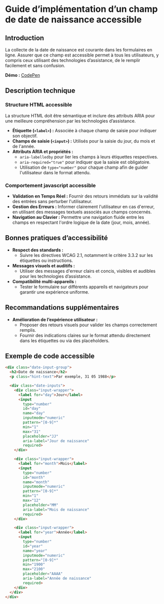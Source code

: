 # Guide d’implémentation d’un champ de date de naissance accessible

## Introduction

La collecte de la date de naissance est courante dans les formulaires en ligne. Assurer que ce champ est accessible permet à tous les utilisateurs, y compris ceux utilisant des technologies d’assistance, de le remplir facilement et sans confusion.

**Démo :** [CodePen](https://codepen.io/numera11y/pen/wBwmpPN)

## Description technique

### Structure HTML accessible

La structure HTML doit être sémantique et inclure des attributs ARIA pour une meilleure compréhension par les technologies d’assistance.

- **Étiquette (`<label>`) :** Associée à chaque champ de saisie pour indiquer son objectif.
- **Champs de saisie (`<input>`) :** Utilisés pour la saisie du jour, du mois et de l'année.
- **Attributs ARIA et propriétés :**
  - `aria-labelledby` pour lier les champs à leurs étiquettes respectives.
  - `aria-required="true"` pour indiquer que la saisie est obligatoire.
  - Utilisation de `type="number"` pour chaque champ afin de guider l'utilisateur dans le format attendu.

### Comportement javascript accessible

- **Validation en Temps Réel :** Fournir des retours immédiats sur la validité des entrées sans perturber l'utilisateur.
- **Gestion des Erreurs :** Informer clairement l'utilisateur en cas d'erreur, en utilisant des messages textuels associés aux champs concernés.
- **Navigation au Clavier :** Permettre une navigation fluide entre les champs en respectant l'ordre logique de la date (jour, mois, année).

## Bonnes pratiques d’accessibilité

- **Respect des standards :**
  - Suivre les directives WCAG 2.1, notamment le critère 3.3.2 sur les étiquettes ou instructions.
- **Messages visuels et auditifs :**
  - Utiliser des messages d'erreur clairs et concis, visibles et audibles pour les technologies d’assistance.
- **Compatibilité multi-appareils :**
  - Tester le formulaire sur différents appareils et navigateurs pour garantir une expérience uniforme.

## Recommandations supplémentaires

- **Amélioration de l’expérience utilisateur :**
  - Proposer des retours visuels pour valider les champs correctement remplis.
  - Fournir des indications claires sur le format attendu directement dans les étiquettes ou via des placeholders.

## Exemple de code accessible

```html
<div class="date-input-group">
  <h2>Date de naissance</h2>
  <p class="hint-text">Par exemple, 31 05 1988</p>

  <div class="date-inputs">
    <div class="input-wrapper">
      <label for="day">Jour</label>
      <input
        type="number"
        id="day"
        name="day"
        inputmode="numeric"
        pattern="[0-9]*"
        min="1"
        max="31"
        placeholder="JJ"
        aria-label="Jour de naissance"
        required>
    </div>

    <div class="input-wrapper">
      <label for="month">Mois</label>
      <input
        type="number"
        id="month"
        name="month"
        inputmode="numeric"
        pattern="[0-9]*"
        min="1"
        max="12"
        placeholder="MM"
        aria-label="Mois de naissance"
        required>
    </div>

    <div class="input-wrapper">
      <label for="year">Année</label>
      <input
        type="number"
        id="year"
        name="year"
        inputmode="numeric"
        pattern="[0-9]*"
        min="1900"
        max="2100"
        placeholder="AAAA"
        aria-label="Année de naissance"
        required>
    </div>
  </div>
</div>
```

